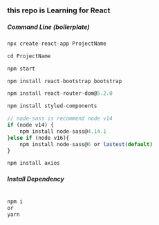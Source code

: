 ### this repo is Learning for React

##### Command Line (boilerplate)

```js
npx create-react-app ProjectName

cd ProjectName

npm start

npm install react-bootstrap bootstrap

npm install react-router-dom@5.2.0

npm install styled-components

// node-sass is recommend node v14
if (node v14) {
    npm install node-sass@4.14.1
}else if (node v16){
    npm install node-sass@6 or lastest(default)
}

npm install axios 

```

##### Install Dependency

```js

npm i
or
yarn

```
